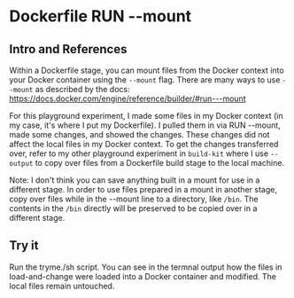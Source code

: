 # Dockerfile RUN --mount

## Intro and References

Within a Dockerfile stage, you can mount files from the Docker context into your Docker container using the `--mount` flag.
There are many ways to use `--mount` as described by the docs: https://docs.docker.com/engine/reference/builder/#run---mount

For this playground experiment, I made some files in my Docker context (in my case, it's where I put my Dockerfile).
I pulled them in via RUN --mount, made some changes, and showed the changes.
These changes did not affect the local files in my Docker context.
To get the changes transferred over, refer to my other playground experiment in `build-kit` where I use `--output` to copy over files from a Dockerfile build stage to the local machine.

Note: I don't think you can save anything built in a mount for use in a different stage.
In order to use files prepared in a mount in another stage, copy over files while in the --mount line to a directory, like `/bin`.
The contents in the `/bin` directly will be preserved to be copied over in a different stage.

## Try it

Run the tryme./sh script.
You can see in the termnal output how the files in load-and-change were loaded into a Docker container and modified.
The local files remain untouched.
